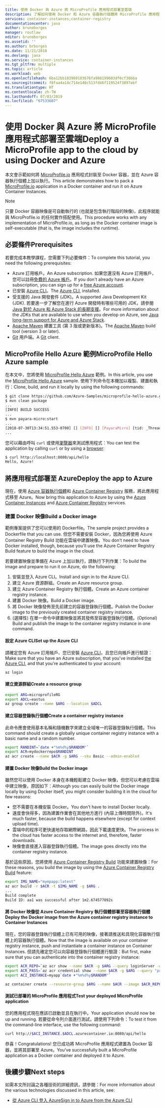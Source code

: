 ```yaml
---
title: 使用 Docker 與 Azure 將 MicroProfile 應用程式部署至雲端
description: 了解如何使用 Docker 和 Azure 容器執行個體將 MicroProfile 應用程式部署至雲端。
services: container-instances;container-registry
documentationcenter: java
author: brunoborges
manager: routlaw
editor: brunoborges
ms.assetid: ''
ms.author: brborges
ms.date: 11/21/2018
ms.devlang: java
ms.service: container-instances
ms.tgt_pltfrm: multiple
ms.topic: article
ms.workload: web
ms.openlocfilehash: 6ba12bb183969103676fa988199603df6cf36bba
ms.sourcegitcommit: f8faa4a14c714e148c513fd46f119524f3897abf
ms.translationtype: HT
ms.contentlocale: zh-TW
ms.lasthandoff: 07/03/2019
ms.locfileid: "67533607"
---
```

# <a name="deploy-a-microprofile-app-to-the-cloud-by-using-docker-and-azure"></a><span data-ttu-id="9cafd-103">使用 Docker 與 Azure 將 MicroProfile 應用程式部署至雲端</span><span class="sxs-lookup"><span data-stu-id="9cafd-103">Deploy a MicroProfile app to the cloud by using Docker and Azure</span></span>

<span data-ttu-id="9cafd-104">本文會示範如何將 [MicroProfile.io] 應用程式封裝至 Docker 容器，並在 Azure 容器執行個體上加以執行。</span><span class="sxs-lookup"><span data-stu-id="9cafd-104">This article demonstrates how to pack a [MicroProfile.io] application in a Docker container and run it on Azure Container Instances.</span></span>

> [!NOTE]
> <span data-ttu-id="9cafd-105">只要 Docker 容器映像是可自動執行的 (也就是包含執行階段的映像)，此程序就能與 MicroProfile.io 的任何實作搭配使用。</span><span class="sxs-lookup"><span data-stu-id="9cafd-105">This procedure works with any implementation of MicroProfile.io, as long as the Docker container image is self-executable (that is, the image includes the runtime).</span></span>

## <a name="prerequisites"></a><span data-ttu-id="9cafd-106">必要條件</span><span class="sxs-lookup"><span data-stu-id="9cafd-106">Prerequisites</span></span>

<span data-ttu-id="9cafd-107">若要完成本教學課程，您需要下列必要條件：</span><span class="sxs-lookup"><span data-stu-id="9cafd-107">To complete this tutorial, you need the following prerequisites:</span></span>

* <span data-ttu-id="9cafd-108">Azure 訂用帳戶。</span><span class="sxs-lookup"><span data-stu-id="9cafd-108">An Azure subscription.</span></span> <span data-ttu-id="9cafd-109">如果您還沒有 Azure 訂用帳戶，您可以註冊[免費的 Azure 帳戶]。</span><span class="sxs-lookup"><span data-stu-id="9cafd-109">If you don't already have an Azure subscription, you can sign up for a [free Azure account].</span></span>
* <span data-ttu-id="9cafd-110">已安裝 [Azure CLI]。</span><span class="sxs-lookup"><span data-stu-id="9cafd-110">The [Azure CLI], installed.</span></span>
* <span data-ttu-id="9cafd-111">受支援的 Java 開發套件 (JDK)。</span><span class="sxs-lookup"><span data-stu-id="9cafd-111">A supported Java Development Kit (JDK).</span></span> <span data-ttu-id="9cafd-112">若要進一步了解您在進行 Azure 開發時有哪些可用的 JDK，請參閱 [Java 對於 Azure 和 Azure Stack 的長期支援](https://aka.ms/azure-jdks)。</span><span class="sxs-lookup"><span data-stu-id="9cafd-112">For more information about the JDKs that are available to use when you develop on Azure, see [Java long-term support for Azure and Azure Stack](https://aka.ms/azure-jdks).</span></span>
* <span data-ttu-id="9cafd-113">[Apache Maven] 建置工具 (第 3 版或更新版本)。</span><span class="sxs-lookup"><span data-stu-id="9cafd-113">The [Apache Maven] build tool (version 3 or later).</span></span>
* <span data-ttu-id="9cafd-114">[Git] 用戶端。</span><span class="sxs-lookup"><span data-stu-id="9cafd-114">A [Git] client.</span></span>

## <a name="microprofile-hello-azure-sample"></a><span data-ttu-id="9cafd-115">MicroProfile Hello Azure 範例</span><span class="sxs-lookup"><span data-stu-id="9cafd-115">MicroProfile Hello Azure sample</span></span>

<span data-ttu-id="9cafd-116">在本文中，您將使用 [MicroProfile Hello Azure](https://github.com/azure-samples/microprofile-hello-azure) 範例。</span><span class="sxs-lookup"><span data-stu-id="9cafd-116">In this article, you use the [MicroProfile Hello Azure](https://github.com/azure-samples/microprofile-hello-azure) sample.</span></span> <span data-ttu-id="9cafd-117">使用下列命令在本機加以複製、建置和執行：</span><span class="sxs-lookup"><span data-stu-id="9cafd-117">Clone, build, and run it locally by using the following commands:</span></span>

```bash
$ git clone https://github.com/Azure-Samples/microprofile-hello-azure.git
$ mvn clean package
...
[INFO] BUILD SUCCESS
...
$ mvn payara-micro:start
...
[2018-07-30T13:34:51.553-0700] [] [INFO] [] [PayaraMicro] [tid: _ThreadID=1 _ThreadName=main] [timeMillis: 1532982891553] [levelValue: 800] Payara Micro  5.182 #badassmicrofish (build 303) ready in 10,304 (ms)
...
```

<span data-ttu-id="9cafd-118">您可以藉由呼叫 `curl` 或使用[瀏覽器](http://localhost:8080/api/hello)來測試應用程式：</span><span class="sxs-lookup"><span data-stu-id="9cafd-118">You can test the application by calling `curl` or by using a [browser](http://localhost:8080/api/hello):</span></span>

```bash
$ curl http://localhost:8080/api/hello
Hello, Azure!
```

## <a name="deploy-the-app-to-azure"></a><span data-ttu-id="9cafd-119">將應用程式部署至 Azure</span><span class="sxs-lookup"><span data-stu-id="9cafd-119">Deploy the app to Azure</span></span>

<span data-ttu-id="9cafd-120">現在，使用 [Azure 容器執行個體]和 [Azure Container Registry] 服務，將此應用程式移至 Azure。</span><span class="sxs-lookup"><span data-stu-id="9cafd-120">Now bring this application to Azure by using the [Azure Container Instances] and [Azure Container Registry] services.</span></span>

### <a name="build-a-docker-image"></a><span data-ttu-id="9cafd-121">建置 Docker 映像</span><span class="sxs-lookup"><span data-stu-id="9cafd-121">Build a Docker image</span></span>

<span data-ttu-id="9cafd-122">範例專案提供了您可以使用的 Dockerfile。</span><span class="sxs-lookup"><span data-stu-id="9cafd-122">The sample project provides a Dockerfile that you can use.</span></span> <span data-ttu-id="9cafd-123">但您不需要安裝 Docker，因為您將使用 Azure Container Registry Build 功能在雲端中建置映像。</span><span class="sxs-lookup"><span data-stu-id="9cafd-123">You don't need to have Docker installed, though, because you'll use the Azure Container Registry Build feature to build the image in the cloud.</span></span>

<span data-ttu-id="9cafd-124">若要建置映像並準備在 Azure 上加以執行，請執行下列作業：</span><span class="sxs-lookup"><span data-stu-id="9cafd-124">To build the image and prepare to run it on Azure, do the following:</span></span>

1. <span data-ttu-id="9cafd-125">安裝並登入 Azure CLI。</span><span class="sxs-lookup"><span data-stu-id="9cafd-125">Install and sign in to the Azure CLI.</span></span>
1. <span data-ttu-id="9cafd-126">建立 Azure 資源群組。</span><span class="sxs-lookup"><span data-stu-id="9cafd-126">Create an Azure resource group.</span></span>
1. <span data-ttu-id="9cafd-127">建立 Azure Container Registry 執行個體。</span><span class="sxs-lookup"><span data-stu-id="9cafd-127">Create an Azure container registry instance.</span></span>
1. <span data-ttu-id="9cafd-128">建置 Docker 映像。</span><span class="sxs-lookup"><span data-stu-id="9cafd-128">Build a Docker image.</span></span>
1. <span data-ttu-id="9cafd-129">將 Docker 映像發佈至先前建立的容器登錄執行個體。</span><span class="sxs-lookup"><span data-stu-id="9cafd-129">Publish the Docker image to the previously created container registry instance.</span></span>
1. <span data-ttu-id="9cafd-130">(選擇性) 在單一命令中建置映像並將其發佈至容器登錄執行個體。</span><span class="sxs-lookup"><span data-stu-id="9cafd-130">(Optional) Build and publish the image to the container registry instance in one command.</span></span>


#### <a name="set-up-the-azure-cli"></a><span data-ttu-id="9cafd-131">設定 Azure CLI</span><span class="sxs-lookup"><span data-stu-id="9cafd-131">Set up the Azure CLI</span></span>

<span data-ttu-id="9cafd-132">請確定您有 Azure 訂用帳戶、您已安裝 [Azure CLI](https://docs.microsoft.com/cli/azure/install-azure-cli?view=azure-cli-latest)，且您已向帳戶進行驗證：</span><span class="sxs-lookup"><span data-stu-id="9cafd-132">Make sure that you have an Azure subscription, that you've installed [the Azure CLI](https://docs.microsoft.com/cli/azure/install-azure-cli?view=azure-cli-latest), and that you're authenticated to your account:</span></span>

```bash
az login
```

#### <a name="create-a-resource-group"></a><span data-ttu-id="9cafd-133">建立資源群組</span><span class="sxs-lookup"><span data-stu-id="9cafd-133">Create a resource group</span></span>

```bash
export ARG=microprofileRG
export ADCL=eastus
az group create --name $ARG --location $ADCL
```

#### <a name="create-a-container-registry-instance"></a><span data-ttu-id="9cafd-134">建立容器登錄執行個體</span><span class="sxs-lookup"><span data-stu-id="9cafd-134">Create a container registry instance</span></span>

<span data-ttu-id="9cafd-135">此命令應會使用基本名稱和隨機數字來建立全域唯一的容器登錄執行個體。</span><span class="sxs-lookup"><span data-stu-id="9cafd-135">This command should create a globally unique container registry instance with a basic name and a random number.</span></span>

```bash
export RANDINT=`date +"%m%d%y$RANDOM"`
export ACR=mydockerrepo$RANDINT
az acr create --name $ACR -g $ARG --sku Basic --admin-enabled
```

#### <a name="build-the-docker-image"></a><span data-ttu-id="9cafd-136">建置 Docker 映像</span><span class="sxs-lookup"><span data-stu-id="9cafd-136">Build the Docker image</span></span>

<span data-ttu-id="9cafd-137">雖然您可以使用 Docker 本身在本機輕鬆建立 Docker 映像，但您可以考慮在雲端中建立映像，原因如下：</span><span class="sxs-lookup"><span data-stu-id="9cafd-137">Although you can easily build the Docker image locally by using Docker itself, you might consider building it in the cloud for few reasons:</span></span>

* <span data-ttu-id="9cafd-138">您不需要在本機安裝 Docker。</span><span class="sxs-lookup"><span data-stu-id="9cafd-138">You don't have to install Docker locally.</span></span>
* <span data-ttu-id="9cafd-139">速度會快得多，因為建置作業會在其他地方進行 (內容上傳時間除外)。</span><span class="sxs-lookup"><span data-stu-id="9cafd-139">It's much faster, because the build happens elsewhere (except for context upload time).</span></span>
* <span data-ttu-id="9cafd-140">雲端中的程序可更快速地存取網際網路，因此下載速度更快。</span><span class="sxs-lookup"><span data-stu-id="9cafd-140">The process in the cloud has faster access to the internet and, therefore, faster downloads.</span></span>
* <span data-ttu-id="9cafd-141">映像會直接進入容器登錄執行個體。</span><span class="sxs-lookup"><span data-stu-id="9cafd-141">The image goes directly into the container registry instance.</span></span>

<span data-ttu-id="9cafd-142">基於這些原因，您將使用 [Azure Container Registry Build] 功能來建置映像：</span><span class="sxs-lookup"><span data-stu-id="9cafd-142">For these reasons, you build the image by using the [Azure Container Registry Build] feature:</span></span>

```bash
export IMG_NAME="mympapp:latest"
az acr build -r $ACR -t $IMG_NAME -g $ARG .
...
Build complete
Build ID: aa1 was successful after 1m2.674577892s
```

#### <a name="deploy-the-docker-image-from-the-azure-container-registry-instance-to-container-instances"></a><span data-ttu-id="9cafd-143">將 Docker 映像從 Azure Container Registry 執行個體部署至容器執行個體</span><span class="sxs-lookup"><span data-stu-id="9cafd-143">Deploy the Docker image from the Azure container registry instance to Container Instances</span></span>

<span data-ttu-id="9cafd-144">現在，您的容器登錄執行個體上已有可用的映像，接著請推送和具現化容器執行個體上的容器執行個體。</span><span class="sxs-lookup"><span data-stu-id="9cafd-144">Now that the image is available on your container registry instance, push and instantiate a container instance on Container Instances.</span></span> <span data-ttu-id="9cafd-145">但請先確定您可以向容器登錄執行個體進行驗證：</span><span class="sxs-lookup"><span data-stu-id="9cafd-145">But first, make sure that you can authenticate into the container registry instance:</span></span>

```bash
export ACR_REPO=`az acr show --name $ACR -g $ARG --query loginServer -o tsv`
export ACR_PASS=`az acr credential show --name $ACR -g $ARG --query "passwords[0].value" -o tsv`
export ACI_INSTANCE=myapp`date +"%m%d%y$RANDOM"`

az container create --resource-group $ARG --name $ACR --image $ACR_REPO/$IMG_NAME --cpu 1 --memory 1 --registry-login-server $ACR_REPO --registry-username $ACR --registry-password $ACR_PASS --dns-name-label $ACI_INSTANCE --ports 8080
```

#### <a name="test-your-deployed-microprofile-application"></a><span data-ttu-id="9cafd-146">測試已部署的 MicroProfile 應用程式</span><span class="sxs-lookup"><span data-stu-id="9cafd-146">Test your deployed MicroProfile application</span></span>

<span data-ttu-id="9cafd-147">您的應用程式現在應該已啟動並且在執行中。</span><span class="sxs-lookup"><span data-stu-id="9cafd-147">Your application should now be up and running.</span></span> <span data-ttu-id="9cafd-148">若要從命令列介面進行測試，請使用下列命令：</span><span class="sxs-lookup"><span data-stu-id="9cafd-148">To test it from the command-line interface, use the following command:</span></span>

```bash
curl http://$ACI_INSTANCE.$ADCL.azurecontainer.io:8080/api/hello
````

<span data-ttu-id="9cafd-149">恭喜！</span><span class="sxs-lookup"><span data-stu-id="9cafd-149">Congratulations!</span></span> <span data-ttu-id="9cafd-150">您已成功將 MicroProfile 應用程式建置為 Docker 容器，並將其部署至 Azure。</span><span class="sxs-lookup"><span data-stu-id="9cafd-150">You've successfully built a MicroProfile application as a Docker container and deployed it to Azure.</span></span>

## <a name="next-steps"></a><span data-ttu-id="9cafd-151">後續步驟</span><span class="sxs-lookup"><span data-stu-id="9cafd-151">Next steps</span></span>

<span data-ttu-id="9cafd-152">如需本文所討論之各種技術的詳細資訊，請參閱：</span><span class="sxs-lookup"><span data-stu-id="9cafd-152">For more information about the various technologies discussed in this article, see:</span></span>

* [<span data-ttu-id="9cafd-153">從 Azure CLI 登入 Azure</span><span class="sxs-lookup"><span data-stu-id="9cafd-153">Sign in to Azure from the Azure CLI</span></span>](/azure/xplat-cli-connect)

<!-- URL List -->

[Azure Container Registry Build]: https://docs.microsoft.com/azure/container-registry/container-registry-build-overview
[MicroProfile.io]: https://microprofile.io
[Azure CLI]: /cli/azure/overview
[Azure for Java Developers]: https://docs.microsoft.com/java/azure/
[Azure portal]: https://portal.azure.com/
[免費的 Azure 帳戶]: https://azure.microsoft.com/pricing/free-trial/
[free Azure account]: https://azure.microsoft.com/pricing/free-trial/
[Git]: https://github.com/
[Apache Maven]: http://maven.apache.org/
[Java Development Kit (JDK)]: https://aka.ms/azure-jdks
<!-- http://www.oracle.com/technetwork/java/javase/downloads/ -->
[Azure 容器執行個體]: https://docs.microsoft.com/azure/container-instances/
[Azure Container Instances]: https://docs.microsoft.com/azure/container-instances/
[Azure Container Registry]:  https://docs.microsoft.com/azure/container-registry

